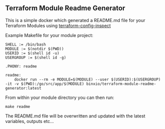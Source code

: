 Terraform Module Readme Generator
---------------------------------
This is a simple docker which generated a README.md file for your Terraform Modules using [terraform-config-inspect](https://github.com/hashicorp/terraform-config-inspect)

Example Makefile for your module project:
```
SHELL := /bin/bash
MODULE := $(notdir $(PWD))
USERID := $(shell id -u)
USERGROUP := $(shell id -g)

.PHONY: readme

readme:
	docker run --rm -e MODULE=$(MODULE) --user $(USERID):$(USERGROUP) -it -v $(PWD):/go/src/app/$(MODULE) binxio/terraform-module-readme-generator:latest

```

From within your module directory you can then run:
```
make readme
```

The README.md file will be overwritten and updated with the latest variables, outputs etc...

